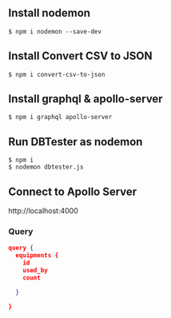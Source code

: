 ## Install nodemon

```
$ npm i nodemon --save-dev
```

## Install Convert CSV to JSON

```
$ npm i convert-csv-to-json
```

## Install graphql & apollo-server

```
$ npm i graphql apollo-server
```

## Run DBTester as nodemon

```
$ npm i
$ nodemon dbtester.js
```

## Connect to Apollo Server
http://localhost:4000

### Query
```json
query {
  equipments {
    id
    used_by
    count

  }

}

```